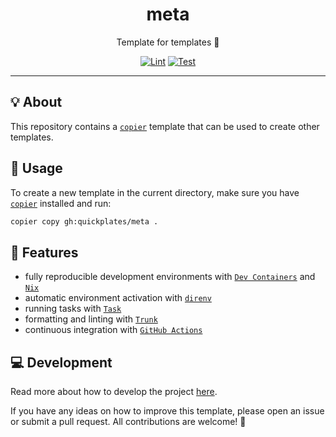 <h1 align="center">meta</h1>

<div align="center">

Template for templates 🧶

[![Lint](https://github.com/quickplates/meta/actions/workflows/lint.yaml/badge.svg)](https://github.com/quickplates/meta/actions/workflows/lint.yaml)
[![Test](https://github.com/quickplates/meta/actions/workflows/test.yaml/badge.svg)](https://github.com/quickplates/meta/actions/workflows/test.yaml)

</div>

---

## 💡 About

This repository contains a [`copier`](https://copier.readthedocs.io) template
that can be used to create other templates.

## 📜 Usage

To create a new template in the current directory,
make sure you have [`copier`](https://copier.readthedocs.io) installed and run:

```sh
copier copy gh:quickplates/meta .
```

## 🚀 Features

- fully reproducible development environments with
  [`Dev Containers`](https://code.visualstudio.com/docs/remote/containers)
  and [`Nix`](https://nixos.org)
- automatic environment activation with [`direnv`](https://direnv.net)
- running tasks with [`Task`](https://taskfile.dev)
- formatting and linting with [`Trunk`](https://trunk.io)
- continuous integration with [`GitHub Actions`](https://github.com/features/actions)

## 💻 Development

Read more about how to develop the project
[here](https://github.com/quickplates/meta/blob/main/CONTRIBUTING.md).

If you have any ideas on how to improve this template,
please open an issue or submit a pull request.
All contributions are welcome! 🤗
